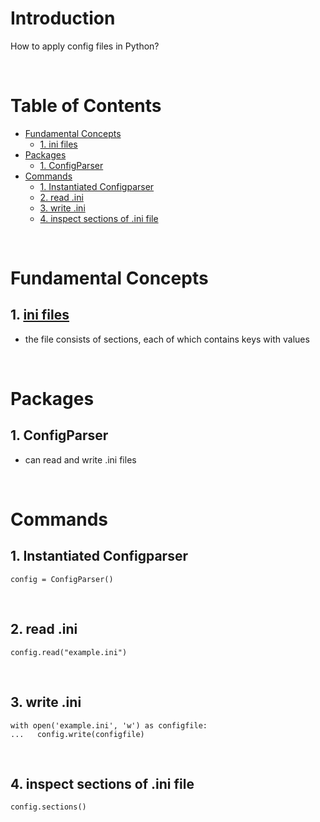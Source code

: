 <!-- omit in toc -->
# Introduction
How to apply config files in Python?

<br />

<!-- omit in toc -->
# Table of Contents
- [Fundamental Concepts](#fundamental-concepts)
  - [1. ini files](#1-ini-files)
- [Packages](#packages)
  - [1. ConfigParser](#1-configparser)
- [Commands](#commands)
  - [1. Instantiated Configparser](#1-instantiated-configparser)
  - [2. read .ini](#2-read-ini)
  - [3. write .ini](#3-write-ini)
  - [4. inspect sections of .ini file](#4-inspect-sections-of-ini-file)

<br />

# Fundamental Concepts

## 1. [ini files](https://docs.python.org/3/library/configparser.html#supported-ini-file-structure)
* the file consists of sections, each of which contains keys with values
  
<br />

# Packages

## 1. ConfigParser
* can read and write .ini files

<br />

# Commands

## 1. Instantiated Configparser
    config = ConfigParser()

<br />

## 2. read .ini
    config.read("example.ini")

<br />

## 3. write .ini
    with open('example.ini', 'w') as configfile:
    ...   config.write(configfile)

<br />

## 4. inspect sections of .ini file 
    config.sections()
